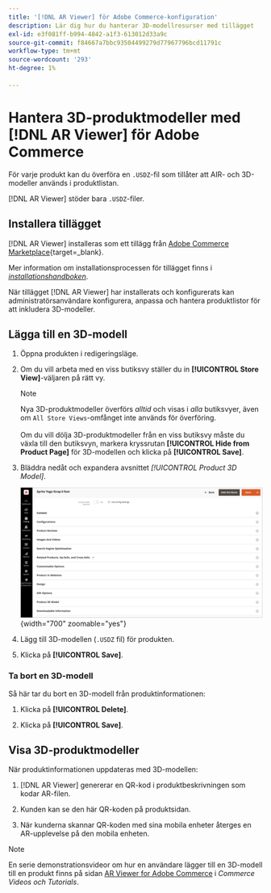 ```yaml
---
title: '[!DNL AR Viewer] för Adobe Commerce-konfiguration'
description: Lär dig hur du hanterar 3D-modellresurser med tillägget  [!DNL AR Viewer] för dina produktlistor.
exl-id: e3f081ff-b994-4842-a1f3-613012d33a9c
source-git-commit: f84667a7bbc93504499279d77967796bcd11791c
workflow-type: tm+mt
source-wordcount: '293'
ht-degree: 1%

---
```


# Hantera 3D-produktmodeller med [!DNL AR Viewer] för Adobe Commerce

För varje produkt kan du överföra en `.USDZ`-fil som tillåter att AIR- och 3D-modeller används i produktlistan.

[!DNL AR Viewer] stöder bara `.USDZ`-filer.

## Installera tillägget

[!DNL AR Viewer] installeras som ett tillägg från [Adobe Commerce Marketplace](https://commercemarketplace.adobe.com/magento-module-arviewer.html){target=_blank}.

Mer information om installationsprocessen för tillägget finns i [_installationshandboken_](https://experienceleague.adobe.com/docs/commerce-operations/installation-guide/tutorials/extensions.html?lang=sv-SE).

När tillägget [!DNL AR Viewer] har installerats och konfigurerats kan administratörsanvändare konfigurera, anpassa och hantera produktlistor för att inkludera 3D-modeller.

## Lägga till en 3D-modell

1. Öppna produkten i redigeringsläge.

1. Om du vill arbeta med en viss butiksvy ställer du in **[!UICONTROL Store View]**-väljaren på rätt vy.

   >[!NOTE]
   >
   >Nya 3D-produktmodeller överförs _alltid_ och visas i _alla_ butiksvyer, även om `All Store Views`-omfånget inte används för överföring. <br/><br/>Om du vill dölja 3D-produktmodeller från en viss butiksvy måste du växla till den butiksvyn, markera kryssrutan **[!UICONTROL Hide from Product Page]** för 3D-modellen och klicka på **[!UICONTROL Save]**.

1. Bläddra nedåt och expandera avsnittet _[!UICONTROL Product 3D Model]_.

   ![Popup-meny](assets/ar-viewer-product-options.png){width="700" zoomable="yes"}

1. Lägg till 3D-modellen (`.USDZ` fil) för produkten.

1. Klicka på **[!UICONTROL Save]**.

### Ta bort en 3D-modell

Så här tar du bort en 3D-modell från produktinformationen:

1. Klicka på **[!UICONTROL Delete]**.

1. Klicka på **[!UICONTROL Save]**.

## Visa 3D-produktmodeller

När produktinformationen uppdateras med 3D-modellen:

1. [!DNL AR Viewer] genererar en QR-kod i produktbeskrivningen som kodar AR-filen.

1. Kunden kan se den här QR-koden på produktsidan.

1. När kunderna skannar QR-koden med sina mobila enheter återges en AR-upplevelse på den mobila enheten.

>[!NOTE]
>
> En serie demonstrationsvideor om hur en användare lägger till en 3D-modell till en produkt finns på sidan [AR Viewer for Adobe Commerce](https://experienceleague.adobe.com/docs/commerce-learn/tutorials/catalog/augmented-reality.html?lang=sv-SE) i _Commerce Videos och Tutorials_.
